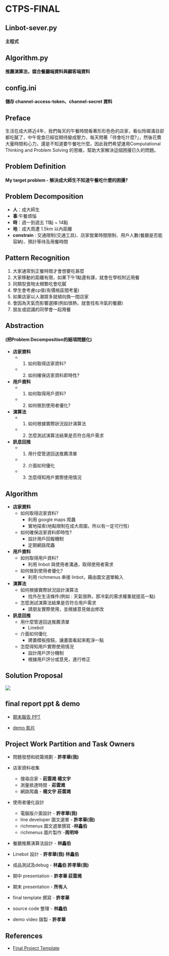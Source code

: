# CTPS-FINAL
 

## Linbot-sever.py  
#### 主程式
## Algorithm.py     
#### 推薦演算法，媒合餐廳端資料與顧客端資料
## config.ini       
#### 儲存 channel-access-token、channel-secret 資料


## Preface

生活在成大將近4年，我們每天的午餐時間看著形形色色的店家，看似玲瑯滿目卻都吃膩了，中午覓食已經從期待變成壓力，每天問著「待會吃什麼?」，然後花費大量時間和心力，還是不知道要午餐吃什麼。因此我們希望運用Computational Thinking and Problem Solving 的思維，幫助大家解決這個困擾已久的問題。


## Problem Definition

#### My target problem - 解決成大師生不知道午餐吃什麼的困擾?


## Problem Decomposition


- **人**：成大師生
- **事**:午餐煩惱
- **時**：週一到週五 11點 ~ 14點
- **地**：成大周遭 1.5km 以內距離
- **constrain** : 交通限制(交通工具)、店家營業時間限制、用戶人數(餐廳是否能容納)、預計等待及用餐時間


## Pattern Recognition

1. 大家通常到正餐時間才會想要吃甚麼
2. 大家移動的距離有限，如果下午1點還有課，就會在學校附近用餐
3. 同類型食物太頻繁吃會吃膩
4. 學生會考慮cp值(有價格區間考量)
5. 如果店家以人潮眾多就傾向換一間店家
6. 會因為天氣而影響選擇(例如很熱，就會找有冷氣的餐廳)
7. 朋友或認識的同學會一起用餐

## Abstraction

#### (把Problem Decomposition的細項問題化)

- **店家資料**
    - 1. 如何取得店家資料?
    - 2. 如何確保店家資料即時性?
- **用戶資料**
    - 1. 如何取得用戶資料?
    - 2. 如何做到使用者優化?
- **演算法**
    - 1. 如何根據實際狀況設計演算法
    - 2. 怎麼測試演算法結果是否符合用戶需求
- **訊息回推**
    - 1. 用什麼管道回送推薦清單
    - 2. 介面如何優化
    - 3. 怎麼得知用戶實際使用情況

## Algorithm
- **店家資料**
    - 如何取得店家資料?
        - 利用 google maps 爬蟲
        - 實地探索(地點限制在成大周圍，所以有一定可行性)
    - 如何確保店家資料即時性?
        - 設計用戶回報機制
        - 定期網路爬蟲
- **用戶資料**
    - 如何取得用戶資料?
        - 利用 linbot 與使用者溝通，取得使用者需求
    - 如何做到使用者優化?
        - 利用 richmenus 串接 linbot，藉由圖文選單輸入
- **演算法**
    - 如何根據實際狀況設計演算法
        - 找外在生活條件(例如 : 天氣很熱，那冷氣的需求權重就提高一點)
    - 怎麼測試演算法結果是否符合用戶需求
        - 請朋友實際使用，並根據意見做出修改
- **訊息回推**
    - 用什麼管道回送推薦清單
        - Linebot
    - 介面如何優化
        - 建置模板按鈕，讓畫面看起來乾淨一點
    - 怎麼得知用戶實際使用情況
        - 設計用戶評分機制
        - 根據用戶評分或意見，進行修正


## Solution Proposal

![](https://playlab.computing.ncku.edu.tw:3001/uploads/upload_18393ae4e02bcbc88649595c8bfe3e56.png)


## final report ppt & demo
- [期末報告 PPT](https://docs.google.com/presentation/d/14qQ4UPfRpipqk7Z_lndYVSX4U7moSff1B9T4pLNx16A/edit#slide=id.gdc04e28e13_11_66)

- [demo 影片](https://www.youtube.com/watch?v=JLT_Bm4jLEk&t=18s)


## Project Work Partition and Task Owners
- 問題發想和統籌規劃 - **許孝華(我)**
- 店家資料收集 
    - 搜尋店家 - **莊雲澔** **楊文宇**
    - 測量抵達時間 - **莊雲澔**
    - 網路爬蟲 - **楊文宇** **莊雲澔**
- 使用者優化設計 
    - 電腦版介面設計 - **許孝華(我)**
    - line developer 圖文選單 - **許孝華(我)**
    - richmenus 圖文選單撰寫 -**林鑫伯**
    - richmenus 圖片製作 -**周明坤**
- 餐廳推薦演算法設計 - **林鑫伯**
- Linebot 設計 - **許孝華(我) 林鑫伯**
- 成品測試及debug - **林鑫伯 許孝華(我)**


- 期中 presentation - **許孝華 莊雲澔**
- 期末 presentation - **所有人**
- final template 撰寫 - **許孝華**
- source code 整理 - **林鑫伯**
- demo video  錄製 - **許孝華**


## References
- [Final Project Template](https://playlab.computing.ncku.edu.tw:3001/QDl1-LDMS66IoNG44h4E7A)
